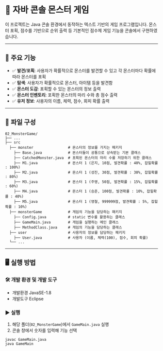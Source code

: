 # 🐉 자바 콘솔 몬스터 게임

이 프로젝트는 Java 콘솔 환경에서 동작하는 텍스트 기반의 게임 프로그램입니다. 몬스터 포획, 점수를 기반으로 순위 출력 등 기본적인 점수제 게임 기능을 콘솔에서 구현하였습니다.

---

## 📌 주요 기능

- ✅ **발견/포획**: 사용자가 확률적으로 몬스터를 발견할 수 있고 각 몬스터마다 확률에 따라 몬스터를 포획
- ✅ **탐색**: 사용자가 확률적으로 몬스터, 아이템 등을 발견함
- ✅ **몬스터 도감**: 포획할 수 있는 몬스터의 정보 출력
- ✅ **몬스터 인벤토리**: 포획한 몬스터의 마리 수와 총 점수 출력
- ✅ **유저 정보**: 사용자의 이름, 체력, 점수, 회피 확률 출력

---

## 📁 파일 구성
```
02_MonsterGame/
├── ...
├── src
  ├── monster                # 몬스터의 정보를 가지는 패키지
    ├── Base.java            # 몬스터들이 공통으로 상속받는 기본 클래스
    ├── CatchedMonster.java  # 포획된 몬스터의 마리 수를 저장하기 위한 클래스
    ├── M1.java              # 몬스터 1 (은지, 10점, 발견확률 : 40%, 잡힐확률 : 100%)
    ├── M2.java              # 몬스터 1 (성진, 30점, 발견확률 : 30%, 잡힐확률 : 80%)
    ├── M3.java              # 몬스터 1 (주영, 50점, 발견확률 : 15%, 잡힐확률 : 60%)
    ├── M4.java              # 몬스터 1 (승준, 100점, 발견확률 : 10%, 잡힐확률 : 40%)
    ├── M5.java              # 몬스터 1 (영철, 999999점, 발견확률 : 5%, 잡힐확률 : 10%)
  ├── monsterGame            # 게임의 기능을 담당하는 패키지
    ├── Config.java          # static 변수를 활용하는 클래스
    ├── GameMain.java        # 게임을 실행하는 메인 클래스
    ├── MethodClass.java     # 게임의 기능을 담당하는 클래스
  ├── user                   # 사용자의 정보를 담당하는 패키지
    ├── User.java            # 사용자 (이름, 체력(100), 점수, 회피 확률)
  └── ...
```

---

## 🖥️ 실행 방법

### 🛠️ 개발 환경 및 개발 도구
- 개발환경
  JavaSE-1.8
- 개발도구
  Eclipse

### ▶️ 실행
1. 해당 폴더(`02_MonsterGame`)에서 `GameMain.java` 실행
2. 콘솔 창에서 숫자를 입력해 기능 선택

```bash
javac GameMain.java
java GameMain
